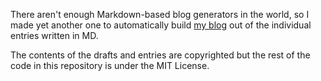 There aren't enough Markdown-based blog generators in the world, so I made yet another one to automatically build [my blog](https://blog.borrego.dev) out of the individual entries written in MD.

The contents of the drafts and entries are copyrighted but the rest of the code in this repository is under the MIT License.
